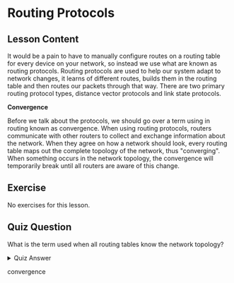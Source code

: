 # Routing Protocols

## Lesson Content

It would be a pain to have to manually configure routes on a routing table for every device on your network, so instead we use what are known as routing protocols. Routing protocols are used to help our system adapt to network changes, it learns of different routes, builds them in the routing table and then routes our packets through that way. There are two primary routing protocol types, distance vector protocols and link state protocols.

<b>Convergence</b>

Before we talk about the protocols, we should go over a term using in routing known as convergence. When using routing protocols, routers communicate with other routers to collect and exchange information about the network. When they agree on how a network should look, every routing table maps out the complete topology of the network, thus "converging". When something occurs in the network topology, the convergence will temporarily break until all routers are aware of this change. 

## Exercise

No exercises for this lesson.

## Quiz Question

What is the term used when all routing tables know the network topology?

<details>
    <summary>Quiz Answer</summary>
</details>

convergence